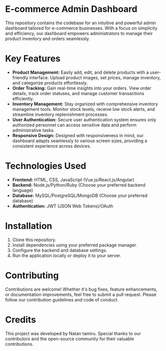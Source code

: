 # E-commerce Admin Dashboard
This repository contains the codebase for an intuitive and powerful admin dashboard tailored for e-commerce businesses. With a focus on simplicity and efficiency, our dashboard empowers administrators to manage their product inventory and orders seamlessly.

# Key Features
- **Product Management:** Easily add, edit, and delete products with a user-friendly interface. Upload product images, set prices, manage inventory, and categorize products effortlessly.
- **Order Tracking:** Gain real-time insights into your orders. View order details, track order statuses, and manage customer transactions efficiently.
- **Inventory Management:** Stay organized with comprehensive inventory management tools. Monitor stock levels, receive low stock alerts, and streamline inventory replenishment processes.
- **User Authentication:** Secure user authentication system ensures only authorized personnel can access sensitive data and perform administrative tasks.
- **Responsive Design:** Designed with responsiveness in mind, our dashboard adapts seamlessly to various screen sizes, providing a consistent experience across devices.

# Technologies Used
- **Frontend:** HTML, CSS, JavaScript (Vue.js/React.js/Angular)
- **Backend:** Node.js/Python/Ruby (Choose your preferred backend language)
- **Database:** MySQL/PostgreSQL/MongoDB (Choose your preferred database)
- **Authentication:** JWT (JSON Web Tokens)/OAuth

# Installation
1. Clone this repository.
2. Install dependencies using your preferred package manager.
3. Configure the backend and database settings.
4. Run the application locally or deploy it to your server.

# Contributing
Contributions are welcome! Whether it's bug fixes, feature enhancements, or documentation improvements, feel free to submit a pull request. Please follow our contribution guidelines and code of conduct.

# Credits
This project was developed by Natan tamiru. Special thanks to our contributors and the open-source community for their valuable contributions.
